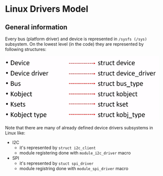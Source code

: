 # Linux Drivers Model

## General information

Every bus (platform driver) and device is represented in `/sysfs (/sys)` subsystem.
On the lowest level (in the code) they are represented by following structures:

![Components of the device model](pictures/components_of_the_device_model.png)

Note that there are many of already defined device drivers subsystems in Linux like:
- I2C
  - it's represented by `struct i2c_client`
  - module registering done with `module_i2c_driver` macro
- SPI
  - it's represented by `stuct spi_driver`
  - module registring done with `module_spi_driver` macro